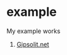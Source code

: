 # example
My example works

1. [Gipsolit.net](https://github.com/Amir-Gimadiev/example/tree/main/Gipsolit/index.min.html)
